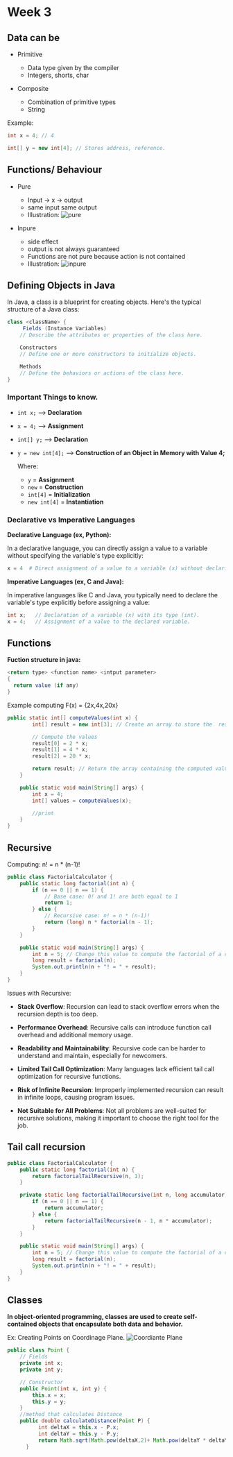 # Week 3

## Data can be 

- Primitive
  - Data type given by the compiler
  - Integers, shorts, char

- Composite
  - Combination of primitive types
  - String

Example:

```java
int x = 4; // 4

int[] y = new int[4]; // Stores address, reference.
```

## Functions/ Behaviour

- Pure 
    - Input -> x -> output  
    - same input same output
    - Illustration:
![pure](pure.png)

- Inpure
    - side effect
    - output is not always guaranteed
    - Functions are not pure because action is not contained
    - Illustration:
![inpure](inpure.png)



## Defining Objects in Java

In Java, a class is a blueprint for creating objects. Here's the typical structure of a Java class:

```java
class <className> {
     Fields (Instance Variables)
    // Describe the attributes or properties of the class here.

    Constructors
    // Define one or more constructors to initialize objects.

    Methods
    // Define the behaviors or actions of the class here.
}

```
### Important Things to know.

- `int x;` --> **Declaration**
- `x = 4;` --> **Assignment**
- `int[] y;` --> **Declaration**
- `y = new int[4];` --> **Construction of an Object in Memory with Value 4;**

  Where:
  - `y` = **Assignment**
  - `new` = **Construction**
  - `int[4]` = **Initialization**
  - `new int[4]` = **Instantiation**

### Declarative vs Imperative Languages
**Declarative Language (ex, Python):**

In a declarative language, you can directly assign a value to a variable without specifying the variable's type explicitly:

```python
x = 4  # Direct assignment of a value to a variable (x) without declaring its type.
```

**Imperative Languages (ex, C and Java):**

In imperative languages like C and Java, you typically need to declare the variable's type explicitly before assigning a value:
```java
int x;   // Declaration of a variable (x) with its type (int).
x = 4;   // Assignment of a value to the declared variable.
```

## Functions
**Fuction structure in java:**
```java
<return type> <function name> <intput parameter>
{
  return value (if any)
}
```

Example computing F(x) = {2x,4x,20x}

```java
public static int[] computeValues(int x) {
        int[] result = new int[3]; // Create an array to store the  results

        // Compute the values
        result[0] = 2 * x;
        result[1] = 4 * x;
        result[2] = 20 * x;

        return result; // Return the array containing the computed values
    }

    public static void main(String[] args) {
        int x = 4;
        int[] values = computeValues(x);

        //print
    }
}
```
## Recursive
Computing: n! = n * (n-1)!

```java
public class FactorialCalculator {
    public static long factorial(int n) {
        if (n == 0 || n == 1) {
            // Base case: 0! and 1! are both equal to 1
            return 1;
        } else {
            // Recursive case: n! = n * (n-1)!
            return (long) n * factorial(n - 1);
        }
    }

    public static void main(String[] args) {
        int n = 5; // Change this value to compute the factorial of a different number
        long result = factorial(n);
        System.out.println(n + "! = " + result);
    }
}
```
Issues with Recursive:

- **Stack Overflow**: Recursion can lead to stack overflow errors when the recursion depth is too deep.

- **Performance Overhead**: Recursive calls can introduce function call overhead and additional memory usage.

- **Readability and Maintainability**: Recursive code can be harder to understand and maintain, especially for newcomers.

- **Limited Tail Call Optimization**: Many languages lack efficient tail call optimization for recursive functions.

- **Risk of Infinite Recursion**: Improperly implemented recursion can result in infinite loops, causing program issues.

- **Not Suitable for All Problems**: Not all problems are well-suited for recursive solutions, making it important to choose the right tool for the job.


## Tail call recursion
```java
public class FactorialCalculator {
    public static long factorial(int n) {
        return factorialTailRecursive(n, 1);
    }

    private static long factorialTailRecursive(int n, long accumulator) {
        if (n == 0 || n == 1) {
            return accumulator;
        } else {
            return factorialTailRecursive(n - 1, n * accumulator);
        }
    }

    public static void main(String[] args) {
        int n = 5; // Change this value to compute the factorial of a different number
        long result = factorial(n);
        System.out.println(n + "! = " + result);
    }
}
```

## Classes

**In object-oriented programming, classes are used to create self-contained objects that encapsulate both data and behavior.**

Ex: Creating Points on Coordinage Plane.
![Coordiante Plane](plane.png)
```java
public class Point {
    // Fields
    private int x;
    private int y;

    // Constructor
    public Point(int x, int y) {
        this.x = x;
        this.y = y;
    }
    //method that calculates Distance
    public double calculateDistance(Point P) {
          int deltaX = this.x - P.x;
          int deltaY = this.y - P.y;
          return Math.sqrt(Math.pow(deltaX,2)+ Math.pow(deltaY * deltaY));
      }

```

